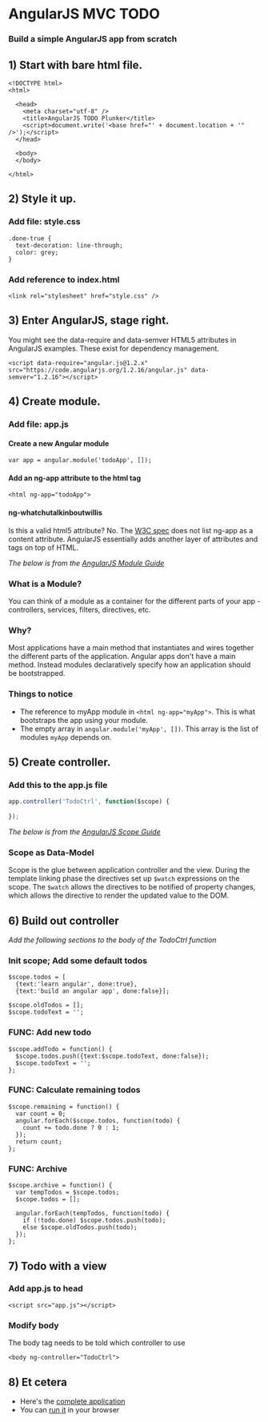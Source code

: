 # AngularJS MVC TODO

### Build a simple AngularJS app from scratch

## 1) Start with bare html file.

```
<!DOCTYPE html>
<html>

  <head>
    <meta charset="utf-8" />
    <title>AngularJS TODO Plunker</title>
    <script>document.write('<base href="' + document.location + '" />');</script>
  </head>

  <body>
  </body>

</html>
```

## 2) Style it up.

### Add file: style.css

```
.done-true {
  text-decoration: line-through;
  color: grey;
}
```

### Add reference to index.html

```
<link rel="stylesheet" href="style.css" />
```

## 3) Enter AngularJS, stage right.

You might see the data-require and data-semver HTML5 attributes in AngularJS examples.  These exist for dependency management.

```
<script data-require="angular.js@1.2.x" src="https://code.angularjs.org/1.2.16/angular.js" data-semver="1.2.16"></script>
```

## 4) Create module.

### Add file: app.js

#### Create a new Angular module
```
var app = angular.module('todoApp', []);
```

#### Add an ng-app attribute to the html tag
```
<html ng-app="todoApp">
```

#### ng-whatchutalkinboutwillis
Is this a valid html5 attribute?  No.  The [W3C spec] does not list ng-app as a content attribute.
AngularJS essentially adds another layer of attributes and tags on top of HTML.


*The below is from the [AngularJS Module Guide]*

### What is a Module?
You can think of a module as a container for the different parts of your app - controllers, services, filters, directives, etc. 

### Why?
Most applications have a main method that instantiates and wires together the different parts of the application. Angular apps don't have a main method. Instead modules declaratively specify how an application should be bootstrapped.

### Things to notice
* The reference to myApp module in ```<html ng-app="myApp">```. This is what bootstraps the app using your module.
* The empty array in ```angular.module('myApp', [])```. This array is the list of modules ```myApp``` depends on.

## 5) Create controller.

### Add this to the app.js file

```js
app.controller('TodoCtrl', function($scope) {
  
});
```

*The below is from the [AngularJS Scope Guide]*
### Scope as Data-Model
Scope is the glue between application controller and the view. During the template linking phase the directives set up ```$watch``` expressions on the scope. 
The ```$watch``` allows the directives to be notified of property changes, which allows the directive to render the updated value to the DOM.

## 6) Build out controller

*Add the following sections to the body of the TodoCtrl function*

### Init scope; Add some default todos

```
$scope.todos = [
  {text:'learn angular', done:true},
  {text:'build an angular app', done:false}];

$scope.oldTodos = [];
$scope.todoText = '';
```

### FUNC: Add new todo

```
$scope.addTodo = function() {
  $scope.todos.push({text:$scope.todoText, done:false});
  $scope.todoText = '';
};
```

### FUNC: Calculate remaining todos

```
$scope.remaining = function() {
  var count = 0;
  angular.forEach($scope.todos, function(todo) {
    count += todo.done ? 0 : 1;
  });
  return count;
};
```

### FUNC: Archive

```
$scope.archive = function() {
  var tempTodos = $scope.todos;
  $scope.todos = [];
  
  angular.forEach(tempTodos, function(todo) {
    if (!todo.done) $scope.todos.push(todo);
    else $scope.oldTodos.push(todo);
  });
};
```

## 7) Todo with a view

### Add app.js to head

```
<script src="app.js"></script>
```

### Modify body

The body tag needs to be told which controller to use

```
<body ng-controller="TodoCtrl">
```

## 8) Et cetera

* Here's the [complete application]
* You can [run it] in your browser


[AngularJS Module Guide]: https://docs.angularjs.org/guide/module
[Semantic Versioning]: http://semver.org/
[W3C spec]: http://www.w3.org/html/wg/drafts/html/CR/semantics.html#the-html-element
[AngularJS Scope Guide]: https://docs.angularjs.org/guide/scope
[complete application]: https://github.com/ghoti143/MyFirstNgApp
[run it]: http://rawgit.com/ghoti143/MyFirstNgApp/master/index.html
